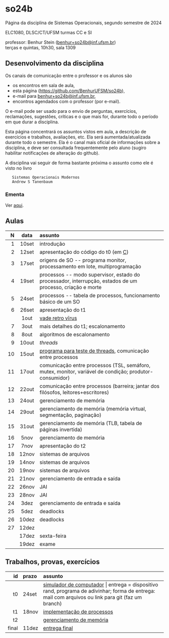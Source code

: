 # so24b

Página da disciplina de Sistemas Operacionais, segundo semestre de 2024

ELC1080, DLSC/CT/UFSM
turmas CC e SI

professor: Benhur Stein ([benhur+so24b@inf.ufsm.br](mailto:benhur%2bso24b@inf.ufsm.br))\
terças e quintas, 10h30, sala 1309

## Desenvolvimento da disciplina

Os canais de comunicação entre o professor e os alunos são 
- os encontros em sala de aula,
- esta página (<https://github.com/BenhurUFSM/so24b>),
- e-mail para [benhur+so24b@inf.ufsm.br](mailto:benhur%2bso24b@inf.ufsm.br),
- encontros agendados com o professor (por e-mail).

O e-mail pode ser usado para o envio de perguntas, exercícios, reclamações, sugestões, críticas e o que mais for, durante todo o período em que durar a disciplina.

Esta página concentrará os assuntos vistos em aula, a descrição de exercícios e trabalhos, avaliações, etc.
Ela será aumentada/atualizada durante todo o semestre.
Ela é o canal mais oficial de informações sobre a disciplina, e deve ser consultada frequentemente pelo aluno (sugiro habilitar notificações de alteração do github).

A disciplina vai seguir de forma bastante próxima o assunto como ele é visto no livro
```
   Sistemas Operacionais Modernos
   Andrew S Tanenbaum
```

### Ementa

Ver [aqui](https://www.ufsm.br/ementario/disciplinas/ELC1080/).


## Aulas 

|    N |   data | assunto
| ---: | :----: | :--------
|    1 | 10set  | introdução
|    2 | 12set  | apresentação do código do t0 (em [C](Assuntos/c.md))
|    3 | 17set  | origens de SO -- programa monitor, processamento em lote, multiprogramação
|    4 | 19set  | processos -- modo supervisor, estado do processador, interrupção, estados de um processo, criação e morte
|    5 | 24set  | processos -- tabela de processos, funcionamento básico de um SO
|    6 | 26set  | apresentação do t1
|      |  1out  | [vade retro vīrus](https://www.ufsm.br/2024/09/30/nota-atividades-administrativas-e-academicas-presenciais-suspensas-ate-01-de-outubro)
|    7 |  3out  | mais detalhes do t1; escalonamento
|    8 |  8out  | algoritmos de escalonamento
|    9 | 10out  | *threads*
|   10 | 15out  | [programa para teste de threads](Testes/thr.c), comunicação entre processos
|   11 | 17out  | comunicação entre processos (TSL, semáforo, mutex, monitor, variável de condição; produtor-consumidor)
|   12 | 22out  | comunicação entre processos (barreira; jantar dos filósofos, leitores+escritores)
|   13 | 24out  | gerenciamento de memória
|   14 | 29out  | gerenciamento de memória (memória virtual, segmentação, paginação)
|   15 | 31out  | gerenciamento de memória (TLB, tabela de páginas invertida)
|   16 |  5nov  | gerenciamento de memória
|   17 |  7nov  | apresentação do t2
|   18 | 12nov  | sistemas de arquivos
|   19 | 14nov  | sistemas de arquivos 
|   20 | 19nov  | sistemas de arquivos 
|   21 | 21nov  | gerenciamento de entrada e saída
|   22 | 26nov  | JAI
|   23 | 28nov  | JAI
|   24 |  3dez  | gerenciamento de entrada e saída
|   25 |  5dez  | deadlocks
|   26 | 10dez  | deadlocks
|   27 | 12dez  | 
|      | 17dez  | sexta-feira
|      | 19dez  | exame

<!---->
<!--|    2 | 10ago  | introdução (até seção 1.2 do livro)-->
<!--|    3 | 15ago  | introdução (até seção 1.3 do livro)-->
<!--|    4 | 17ago  | código do t0-->
<!--|    5 | 22ago  | introdução-->
<!--|    6 | 24ago  | introdução-->
<!--|    7 | 29ago  | processos-->
<!--|    8 |  31ago | código do t1-->
<!--|    9 |   5set | threads-->
<!--|   10 |  12set | escalonamento (processos em lote e interativos)-->
<!--|   11 |  14set | escalonamento (processos de tempo real)-->
<!--|   12 |  19set | comunicação entre processos-->
<!--|   13 |  21set | comunicação entre processos-->
<!--|   14 |  26set | comunicação entre processos-->
<!--|   15 |  28set | gerência de memória-->
<!--|   16 |   3out | gerência de memória-->
<!--|   17 |   5out | gerência de memória-->
<!--|   18 |  10out | gerência de memória ([algoritmo wsclock](Assuntos/wsclock.md))-->
<!--|   19 |  17out | gerência de memória-->
<!--|   20 |  19out | sistemas de arquivos-->
<!--|   21 |  31out | sistemas de arquivos-->
<!--|   22 |   7nov | sistemas de arquivos-->
<!--|   23 |   9nov | entrada e saída-->
<!--|   24 |  14nov | entrada e saída-->
<!--|   25 |  16nov | entrada e saída-->
<!--|   26 |  21nov | entrada e saída-->
<!--|   27 |  24nov | deadlocks-->
<!--|   28 |  27nov | deadlocks **Atenção, esta segunda tem aulas de quinta**-->
<!--|   -- |  28nov | **Atenção, esta terça tem aulas de sexta**-->
<!--|   29 |  30nov | -->
<!--|   -- |   5dez | **Atenção, esta terça tem aulas de sexta**-->
<!--|   30 |   7dez | apresentações/conversas-->
<!--|   -- |  12dez | apresentações/conversas **Atenção, esta terça tem aulas de sábado**-->
<!--|      |  14dez | -->
<!--|      |  19dez | exame-->

## Trabalhos, provas, exercícios

|    id | prazo | assunto
| ----: | :---- | :-----------
| t0    | 24set | [simulador de computador](/Trabalhos/t0) \| entrega = dispositivo rand, programa de adivinhar; forma de entrega: mail com arquivos ou link para git (faz um branch)
| t1    | 18nov | [implementação de processos](/Trabalhos/t1)
| t2    |       | [gerenciamento de memória](/Trabalhos/t2)
| final | 11dez | [entrega final](final.md)


